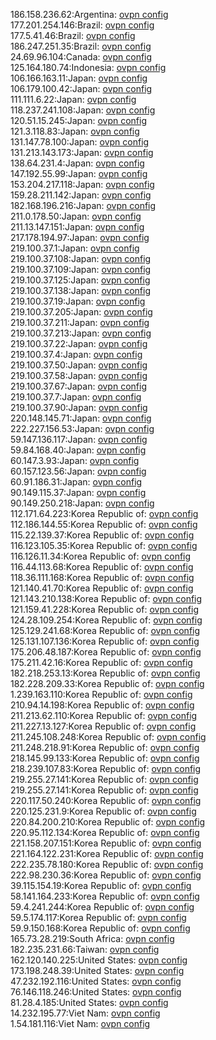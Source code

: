 186.158.236.62:Argentina: [ovpn config](vpn/186_158_236_62.ovpn)  
177.201.254.146:Brazil: [ovpn config](vpn/177_201_254_146.ovpn)  
177.5.41.46:Brazil: [ovpn config](vpn/177_5_41_46.ovpn)  
186.247.251.35:Brazil: [ovpn config](vpn/186_247_251_35.ovpn)  
24.69.96.104:Canada: [ovpn config](vpn/24_69_96_104.ovpn)  
125.164.180.74:Indonesia: [ovpn config](vpn/125_164_180_74.ovpn)  
106.166.163.11:Japan: [ovpn config](vpn/106_166_163_11.ovpn)  
106.179.100.42:Japan: [ovpn config](vpn/106_179_100_42.ovpn)  
111.111.6.22:Japan: [ovpn config](vpn/111_111_6_22.ovpn)  
118.237.241.108:Japan: [ovpn config](vpn/118_237_241_108.ovpn)  
120.51.15.245:Japan: [ovpn config](vpn/120_51_15_245.ovpn)  
121.3.118.83:Japan: [ovpn config](vpn/121_3_118_83.ovpn)  
131.147.78.100:Japan: [ovpn config](vpn/131_147_78_100.ovpn)  
131.213.143.173:Japan: [ovpn config](vpn/131_213_143_173.ovpn)  
138.64.231.4:Japan: [ovpn config](vpn/138_64_231_4.ovpn)  
147.192.55.99:Japan: [ovpn config](vpn/147_192_55_99.ovpn)  
153.204.217.118:Japan: [ovpn config](vpn/153_204_217_118.ovpn)  
159.28.211.142:Japan: [ovpn config](vpn/159_28_211_142.ovpn)  
182.168.196.216:Japan: [ovpn config](vpn/182_168_196_216.ovpn)  
211.0.178.50:Japan: [ovpn config](vpn/211_0_178_50.ovpn)  
211.13.147.151:Japan: [ovpn config](vpn/211_13_147_151.ovpn)  
217.178.194.97:Japan: [ovpn config](vpn/217_178_194_97.ovpn)  
219.100.37.1:Japan: [ovpn config](vpn/219_100_37_1.ovpn)  
219.100.37.108:Japan: [ovpn config](vpn/219_100_37_108.ovpn)  
219.100.37.109:Japan: [ovpn config](vpn/219_100_37_109.ovpn)  
219.100.37.125:Japan: [ovpn config](vpn/219_100_37_125.ovpn)  
219.100.37.138:Japan: [ovpn config](vpn/219_100_37_138.ovpn)  
219.100.37.19:Japan: [ovpn config](vpn/219_100_37_19.ovpn)  
219.100.37.205:Japan: [ovpn config](vpn/219_100_37_205.ovpn)  
219.100.37.211:Japan: [ovpn config](vpn/219_100_37_211.ovpn)  
219.100.37.213:Japan: [ovpn config](vpn/219_100_37_213.ovpn)  
219.100.37.22:Japan: [ovpn config](vpn/219_100_37_22.ovpn)  
219.100.37.4:Japan: [ovpn config](vpn/219_100_37_4.ovpn)  
219.100.37.50:Japan: [ovpn config](vpn/219_100_37_50.ovpn)  
219.100.37.58:Japan: [ovpn config](vpn/219_100_37_58.ovpn)  
219.100.37.67:Japan: [ovpn config](vpn/219_100_37_67.ovpn)  
219.100.37.7:Japan: [ovpn config](vpn/219_100_37_7.ovpn)  
219.100.37.90:Japan: [ovpn config](vpn/219_100_37_90.ovpn)  
220.148.145.71:Japan: [ovpn config](vpn/220_148_145_71.ovpn)  
222.227.156.53:Japan: [ovpn config](vpn/222_227_156_53.ovpn)  
59.147.136.117:Japan: [ovpn config](vpn/59_147_136_117.ovpn)  
59.84.168.40:Japan: [ovpn config](vpn/59_84_168_40.ovpn)  
60.147.3.93:Japan: [ovpn config](vpn/60_147_3_93.ovpn)  
60.157.123.56:Japan: [ovpn config](vpn/60_157_123_56.ovpn)  
60.91.186.31:Japan: [ovpn config](vpn/60_91_186_31.ovpn)  
90.149.115.37:Japan: [ovpn config](vpn/90_149_115_37.ovpn)  
90.149.250.218:Japan: [ovpn config](vpn/90_149_250_218.ovpn)  
112.171.64.223:Korea Republic of: [ovpn config](vpn/112_171_64_223.ovpn)  
112.186.144.55:Korea Republic of: [ovpn config](vpn/112_186_144_55.ovpn)  
115.22.139.37:Korea Republic of: [ovpn config](vpn/115_22_139_37.ovpn)  
116.123.105.35:Korea Republic of: [ovpn config](vpn/116_123_105_35.ovpn)  
116.126.11.34:Korea Republic of: [ovpn config](vpn/116_126_11_34.ovpn)  
116.44.113.68:Korea Republic of: [ovpn config](vpn/116_44_113_68.ovpn)  
118.36.111.168:Korea Republic of: [ovpn config](vpn/118_36_111_168.ovpn)  
121.140.41.70:Korea Republic of: [ovpn config](vpn/121_140_41_70.ovpn)  
121.143.210.138:Korea Republic of: [ovpn config](vpn/121_143_210_138.ovpn)  
121.159.41.228:Korea Republic of: [ovpn config](vpn/121_159_41_228.ovpn)  
124.28.109.254:Korea Republic of: [ovpn config](vpn/124_28_109_254.ovpn)  
125.129.241.68:Korea Republic of: [ovpn config](vpn/125_129_241_68.ovpn)  
125.131.107.136:Korea Republic of: [ovpn config](vpn/125_131_107_136.ovpn)  
175.206.48.187:Korea Republic of: [ovpn config](vpn/175_206_48_187.ovpn)  
175.211.42.16:Korea Republic of: [ovpn config](vpn/175_211_42_16.ovpn)  
182.218.253.13:Korea Republic of: [ovpn config](vpn/182_218_253_13.ovpn)  
182.228.209.33:Korea Republic of: [ovpn config](vpn/182_228_209_33.ovpn)  
1.239.163.110:Korea Republic of: [ovpn config](vpn/1_239_163_110.ovpn)  
210.94.14.198:Korea Republic of: [ovpn config](vpn/210_94_14_198.ovpn)  
211.213.62.110:Korea Republic of: [ovpn config](vpn/211_213_62_110.ovpn)  
211.227.13.127:Korea Republic of: [ovpn config](vpn/211_227_13_127.ovpn)  
211.245.108.248:Korea Republic of: [ovpn config](vpn/211_245_108_248.ovpn)  
211.248.218.91:Korea Republic of: [ovpn config](vpn/211_248_218_91.ovpn)  
218.145.99.133:Korea Republic of: [ovpn config](vpn/218_145_99_133.ovpn)  
218.239.107.83:Korea Republic of: [ovpn config](vpn/218_239_107_83.ovpn)  
219.255.27.141:Korea Republic of: [ovpn config](vpn/219_255_27_141.ovpn)  
219.255.27.141:Korea Republic of: [ovpn config](vpn/219_255_27_141.ovpn)  
220.117.50.240:Korea Republic of: [ovpn config](vpn/220_117_50_240.ovpn)  
220.125.231.9:Korea Republic of: [ovpn config](vpn/220_125_231_9.ovpn)  
220.84.200.210:Korea Republic of: [ovpn config](vpn/220_84_200_210.ovpn)  
220.95.112.134:Korea Republic of: [ovpn config](vpn/220_95_112_134.ovpn)  
221.158.207.151:Korea Republic of: [ovpn config](vpn/221_158_207_151.ovpn)  
221.164.122.231:Korea Republic of: [ovpn config](vpn/221_164_122_231.ovpn)  
222.235.78.180:Korea Republic of: [ovpn config](vpn/222_235_78_180.ovpn)  
222.98.230.36:Korea Republic of: [ovpn config](vpn/222_98_230_36.ovpn)  
39.115.154.19:Korea Republic of: [ovpn config](vpn/39_115_154_19.ovpn)  
58.141.164.233:Korea Republic of: [ovpn config](vpn/58_141_164_233.ovpn)  
59.4.241.244:Korea Republic of: [ovpn config](vpn/59_4_241_244.ovpn)  
59.5.174.117:Korea Republic of: [ovpn config](vpn/59_5_174_117.ovpn)  
59.9.150.168:Korea Republic of: [ovpn config](vpn/59_9_150_168.ovpn)  
165.73.28.219:South Africa: [ovpn config](vpn/165_73_28_219.ovpn)  
182.235.231.66:Taiwan: [ovpn config](vpn/182_235_231_66.ovpn)  
162.120.140.225:United States: [ovpn config](vpn/162_120_140_225.ovpn)  
173.198.248.39:United States: [ovpn config](vpn/173_198_248_39.ovpn)  
47.232.192.116:United States: [ovpn config](vpn/47_232_192_116.ovpn)  
76.146.118.246:United States: [ovpn config](vpn/76_146_118_246.ovpn)  
81.28.4.185:United States: [ovpn config](vpn/81_28_4_185.ovpn)  
14.232.195.77:Viet Nam: [ovpn config](vpn/14_232_195_77.ovpn)  
1.54.181.116:Viet Nam: [ovpn config](vpn/1_54_181_116.ovpn)  
